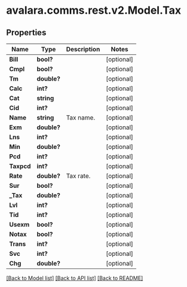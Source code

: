 
# avalara.comms.rest.v2.Model.Tax

## Properties

Name | Type | Description | Notes
------------ | ------------- | ------------- | -------------
**Bill** | **bool?** |  | [optional] 
**Cmpl** | **bool?** |  | [optional] 
**Tm** | **double?** |  | [optional] 
**Calc** | **int?** |  | [optional] 
**Cat** | **string** |  | [optional] 
**Cid** | **int?** |  | [optional] 
**Name** | **string** | Tax name. | [optional] 
**Exm** | **double?** |  | [optional] 
**Lns** | **int?** |  | [optional] 
**Min** | **double?** |  | [optional] 
**Pcd** | **int?** |  | [optional] 
**Taxpcd** | **int?** |  | [optional] 
**Rate** | **double?** | Tax rate. | [optional] 
**Sur** | **bool?** |  | [optional] 
**_Tax** | **double?** |  | [optional] 
**Lvl** | **int?** |  | [optional] 
**Tid** | **int?** |  | [optional] 
**Usexm** | **bool?** |  | [optional] 
**Notax** | **bool?** |  | [optional] 
**Trans** | **int?** |  | [optional] 
**Svc** | **int?** |  | [optional] 
**Chg** | **double?** |  | [optional] 

[[Back to Model list]](../README.md#documentation-for-models)
[[Back to API list]](../README.md#documentation-for-api-endpoints)
[[Back to README]](../README.md)

